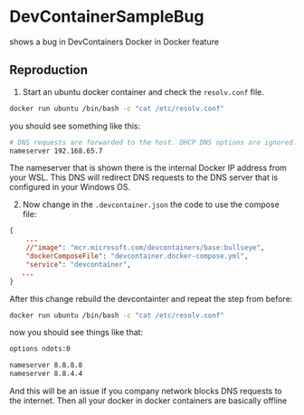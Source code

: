 # DevContainerSampleBug

shows a bug in DevContainers Docker in Docker feature

## Reproduction

1. Start an ubuntu docker container and check the `resolv.conf` file.

```bash
docker run ubuntu /bin/bash -c "cat /etc/resolv.conf"
```

you should see something like this:

```bash
# DNS requests are forwarded to the host. DHCP DNS options are ignored.
nameserver 192.168.65.7
```

The nameserver that is shown there is the internal Docker IP address from your WSL. This DNS will redirect DNS requests to the DNS server that is configured in your Windows OS.

2. Now change in the `.devcontainer.json` the code to use the compose file:

```json
{
    ...
    //"image": "mcr.microsoft.com/devcontainers/base:bullseye",
    "dockerComposeFile": "devcontainer.docker-compose.yml",
    "service": "devcontainer",
   ...
}
```

After this change rebuild the devcontainter and repeat the step from before:

```bash
docker run ubuntu /bin/bash -c "cat /etc/resolv.conf"
```

now you should see things like that:

```bash
options ndots:0

nameserver 8.8.8.8
nameserver 8.8.4.4
```

And this will be an issue if you company network blocks DNS requests to the internet. Then all your docker in docker containers are basically offline